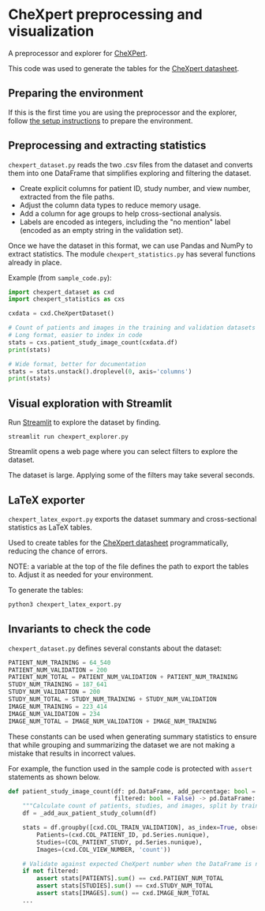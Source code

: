 # CheXpert preprocessing and visualization

A preprocessor and explorer for [CheXPert](https://stanfordmlgroup.github.io/competitions/chexpert/).

This code was used to generate the tables for the [CheXpert datasheet](https://arxiv.org/abs/2105.03020).

## Preparing the environment

If this is the first time you are using the preprocessor and the explorer, follow
[the setup instructions](./setup.md) to prepare the environment.

## Preprocessing and extracting statistics

`chexpert_dataset.py` reads the two .csv files from the dataset and converts them into one DataFrame
that simplifies exploring and filtering the dataset.

- Create explicit columns for patient ID, study number, and view number, extracted from the file paths.
- Adjust the column data types to reduce memory usage.
- Add a column for age groups to help cross-sectional analysis.
- Labels are encoded as integers, including the "no mention" label (encoded as an empty string in the validation
  set).

Once we have the dataset in this format, we can use Pandas and NumPy to extract statistics. The module
`chexpert_statistics.py` has several functions already in place.

Example (from `sample_code.py`):

```python
import chexpert_dataset as cxd
import chexpert_statistics as cxs

cxdata = cxd.CheXpertDataset()

# Count of patients and images in the training and validation datasets
# Long format, easier to index in code
stats = cxs.patient_study_image_count(cxdata.df)
print(stats)

# Wide format, better for documentation
stats = stats.unstack().droplevel(0, axis='columns')
print(stats)
```

## Visual exploration with Streamlit

Run [Streamlit](https://www.streamlit.io/) to explore the dataset by finding.

`streamlit run chexpert_explorer.py`

Streamlit opens a web page where you can select filters to explore the dataset.

The dataset is large. Applying some of the filters may take several seconds.

## LaTeX exporter

`chexpert_latex_export.py` exports the dataset summary and cross-sectional
statistics as LaTeX tables.

Used to create tables for the [CheXpert datasheet](https://arxiv.org/abs/2105.03020)
programmatically, reducing the chance of errors.

NOTE: a variable at the top of the file defines the path to export the tables to. Adjust it as
needed for your environment.

To generate the tables:

```bash
python3 chexpert_latex_export.py
```

## Invariants to check the code

`chexpert_dataset.py` defines several constants about the dataset:

```python
PATIENT_NUM_TRAINING = 64_540
PATIENT_NUM_VALIDATION = 200
PATIENT_NUM_TOTAL = PATIENT_NUM_VALIDATION + PATIENT_NUM_TRAINING
STUDY_NUM_TRAINING = 187_641
STUDY_NUM_VALIDATION = 200
STUDY_NUM_TOTAL = STUDY_NUM_TRAINING + STUDY_NUM_VALIDATION
IMAGE_NUM_TRAINING = 223_414
IMAGE_NUM_VALIDATION = 234
IMAGE_NUM_TOTAL = IMAGE_NUM_VALIDATION + IMAGE_NUM_TRAINING
```

These constants can be used when generating summary statistics to ensure that while grouping
and summarizing the dataset we are not making a mistake that results in incorrect values.

For example, the function used in the sample code is protected with `assert` statements
as shown below.

```python
def patient_study_image_count(df: pd.DataFrame, add_percentage: bool = False,
                              filtered: bool = False) -> pd.DataFrame:
    """Calculate count of patients, studies, and images, split by training/validation set."""
    df = _add_aux_patient_study_column(df)

    stats = df.groupby([cxd.COL_TRAIN_VALIDATION], as_index=True, observed=True).agg(
        Patients=(cxd.COL_PATIENT_ID, pd.Series.nunique),
        Studies=(COL_PATIENT_STUDY, pd.Series.nunique),
        Images=(cxd.COL_VIEW_NUMBER, 'count'))

    # Validate against expected CheXpert number when the DataFrame is not filtered
    if not filtered:
        assert stats[PATIENTS].sum() == cxd.PATIENT_NUM_TOTAL
        assert stats[STUDIES].sum() == cxd.STUDY_NUM_TOTAL
        assert stats[IMAGES].sum() == cxd.IMAGE_NUM_TOTAL
    ...
```
